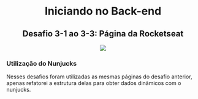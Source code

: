 <h1 align="center">Iniciando no Back-end</h1>

<h2 align="center">Desafio 3-1 ao 3-3: Página da Rocketseat</h2>

<p align="center">
  <img src="https://user-images.githubusercontent.com/48728541/84934357-955dba80-b0ad-11ea-8364-0261c09d7aff.png" />
</p>

### Utilização do Nunjucks

Nesses desafios foram utilizadas as mesmas páginas do desafio anterior, apenas refatorei a estrutura delas para obter dados dinâmicos com o nunjucks.


